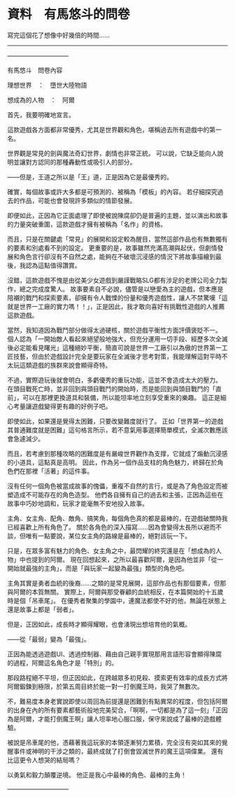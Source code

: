 # 資料　有馬悠斗的問卷

寫完這個花了想像中好幾倍的時間……

---

――――――――――

有馬悠斗　問卷內容

理想世界　：　墮世大陸物語

想成為的人物　：　阿爾


首先，我要明確地宣言。

這款遊戲各方面都非常優秀，尤其是世界觀和角色，堪稱過去所有遊戲中的第一名。

世界觀是常見的劍與魔法奇幻世界，劇情也非常正統。
可以說，它缺乏能向人說明並讓對方認同的那種轟動性或吸引人的部分。

――但是，王道之所以是「王」道，正是因為它是最優秀的。

確實，每個故事或許大多都是可預測的、被稱為「模板」的內容。
若仔細探究過去的作品，可能也會發現許多類似的情節發展。

即便如此，正因為它正面處理了即使被說陳腐卻仍是普遍的主題，並以演出和故事的力量突破重圍，這款遊戲才擁有被稱為「名作」的資格。

而且，只是在關鍵處「常見」的展開和設定較為醒目，當然這部作品也有無數獨有的要素和別處看不到的設定。
更重要的是，故事雖然充滿高潮與起伏，但劇情發展和角色言行卻沒有不自然之處，能夠在不破壞沉浸感的情況下將故事描繪到最後，我認為這點值得讚賞。

沒錯，這款遊戲不愧是由從美少女遊戲到嚴謹戰略SLG都有涉足的老牌公司全力製作，總之完成度驚人。
故事要素自不必說，儘管是以戀愛為主的遊戲，但本應是陪襯的戰鬥和探索要素，卻擁有令人戰慄的份量和優秀遊戲性，讓人不禁驚嘆「這就是世界一工廠的實力嗎！！」，正是因此，我才敢向喜好有挑戰性遊戲的人推薦這款遊戲。

當然，我知道因為戰鬥部分做得太過硬核，關於遊戲平衡性方面評價褒貶不一。
個人認為「一開始敵人看起來絕望般地強大，但充分運用一切手段、經歷多次全滅後必定能看見曙光」這種絕妙平衡，簡直可說是世界一工廠引以為傲的世界第一工匠技藝，但由於遊戲設計完全是要玩家在全滅後才思考對策，我能理解這對平時不太玩這類遊戲的族群來說會顯得奇特。

不過，實際遊玩後就會明白，多虧優秀的重玩功能，這並不會造成太大的壓力。
在頭目戰死亡時，並非回到與頭目戰鬥的開始時，而是能回到與頭目戰鬥的「直前」，可以在那裡更換道具和裝備，所以能坦率地立刻享受重來的樂趣。
這正是細心考量讓遊戲變得更有趣的好例子吧。

即使如此，如果還是覺得太困難，只要改變難度就行了。
正如「世界第一的遊戲其普通難度就是困難」這句格言所示，若不意氣用事選擇簡單模式，全滅次數應該會急遽減少。

而且，若考慮到那種攻略的困難度是有嚴峻世界觀作為支撑，它就成了煽動沉浸感的小道具，這點真是高明。
因此，作為另一個作品支柱的角色魅力，終歸在於角色們在那裡「活著」的這件事。

沒有任何一個角色被當成故事的傀儡，重複不自然的言行，或是為了角色設定而被塑造成不可能存在的角色造型。
他們各自擁有自己的過去和主張，正因為這些在故事中巧妙地調和，玩家才能毫無不安地投入故事。

主角、女主角、配角、敵角、搞笑角，每個角色真的都是最棒的，在遊戲破關時我已經喜歡上所有角色了。
關於各角色的深入描寫……因為會變得太長所以避而不談，但唯有一點要說，某位女主角的路線是最棒的，絕對該玩一下。

只是，在眾多富有魅力的角色、女主角之中，最閃耀的終究還是在「想成為的人物」中也提到的阿爾。
現在回想起來，之所以最喜歡阿爾，是因為他並非「從一開始就最強的主角」，而是「與玩家一起變為最強」類型的角色吧。

主角其實是勇者血統的後裔……之類的是常見展開，這部作品也有那個要素，但那與阿爾的本質無關。
實際上，阿爾與那受眷顧的血統相反，在本篇開始的十五歲時是個「吊車尾」。
在優秀者聚集的學園中，連魔法都使不好的他，無論在狀態上還是故事上都是「弱者」。

但是，正因如此，成長時才顯得耀眼，也會湧現出想培育他的氣概。

――從「最弱」變為「最強」。

正因為能透過遊戲UI、透過控制器、藉由自己親手實現那用言語形容會顯得陳腐的過程，阿爾這名角色才是「特別」的。

那段路程絕不平坦，但正因如此，在跨越眾多初見殺、摸索更有效率的成長方式將阿爾鍛鍊到極限，於第五周目終於能一對一打倒魔王時，我哭了無數次。

不，難易度本身老實說即使以周回為前提還是困難到有點異常的程度，但包括阿爾的出身在內的所有要素都藝術般地完美契合，「啊啊，一切都是為了這一刻」「正因為是阿爾，才能打倒魔王啊」讓人坦率地心服口服，保守來說成了最棒的遊戲體驗。

被說是吊車尾的他，憑藉著我這玩家的本領逐漸努力累積，完全沒有突如其來的覺醒事件或神明的干涉之類的，最終成就了打倒會毀滅世界的魔王這項偉業。
還有比這更令人想哭的結局嗎？

以勇氣和毅力顛覆逆境。
他正是我心中最棒的角色、最棒的主角！

――――――――――